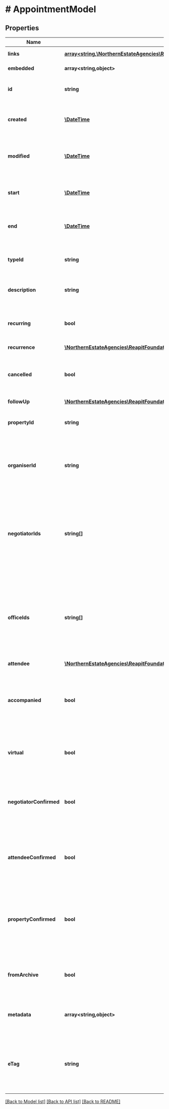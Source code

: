 # # AppointmentModel

## Properties

Name | Type | Description | Notes
------------ | ------------- | ------------- | -------------
**links** | [**array<string,\NorthernEstateAgencies\ReapitFoundationsClient\Model\InlineResponse200Links>**](InlineResponse200Links.md) |  | [optional] [readonly]
**embedded** | **array<string,object>** |  | [optional] [readonly]
**id** | **string** | The unique identifier of the appointment | [optional]
**created** | [**\DateTime**](\DateTime.md) | The date and time when the appointment was created | [optional]
**modified** | [**\DateTime**](\DateTime.md) | The date and time when the appointment was last modified | [optional]
**start** | [**\DateTime**](\DateTime.md) | The date and time when the appointment will start | [optional]
**end** | [**\DateTime**](\DateTime.md) | The date and time when the appointment will end | [optional]
**typeId** | **string** | The unique identifier of the appointment type | [optional]
**description** | **string** | A free text description about the appointment | [optional]
**recurring** | **bool** | A flag denoting whether or not the appointment recurs | [optional]
**recurrence** | [**\NorthernEstateAgencies\ReapitFoundationsClient\Model\InlineResponse2003Recurrence**](InlineResponse2003Recurrence.md) |  | [optional]
**cancelled** | **bool** | A flag denoting whether or not the appointment has been cancelled | [optional]
**followUp** | [**\NorthernEstateAgencies\ReapitFoundationsClient\Model\InlineResponse2003FollowUp**](InlineResponse2003FollowUp.md) |  | [optional]
**propertyId** | **string** | The unique identifier of the property related to the appointment | [optional]
**organiserId** | **string** | The unique identifier of the negotiator that organised the appointment | [optional]
**negotiatorIds** | **string[]** | A collection of unique identifiers of negotiators attached to the appointment. The first item in the collection is considered the primary negotiator | [optional]
**officeIds** | **string[]** | A collection of unique identifiers of offices attached to the appointment. The first item in the collection is considered the primary office | [optional]
**attendee** | [**\NorthernEstateAgencies\ReapitFoundationsClient\Model\InlineResponse2003Attendee**](InlineResponse2003Attendee.md) |  | [optional]
**accompanied** | **bool** | A flag denoting whether or not the appointment will be accompanied by one or more negotiators | [optional]
**virtual** | **bool** | A flag denoting whether or not the appointment is virtual | [optional]
**negotiatorConfirmed** | **bool** | A flag denoting whether or not the main negotiator has confirmed their attendance | [optional]
**attendeeConfirmed** | **bool** | A flag denoting whether or not the attendee has confirmed their attendance | [optional]
**propertyConfirmed** | **bool** | A flag denoting whether or not the property and/or property&#39;s vendor has confirmed their attendance | [optional]
**fromArchive** | **bool** | A flag determining whether or not the appointment is archived | [optional]
**metadata** | **array<string,object>** | App specific metadata that has been set against the appointment | [optional]
**eTag** | **string** | The ETag for the current version of the appointment. Used for managing update concurrency | [optional] [readonly]

[[Back to Model list]](../../README.md#models) [[Back to API list]](../../README.md#endpoints) [[Back to README]](../../README.md)
